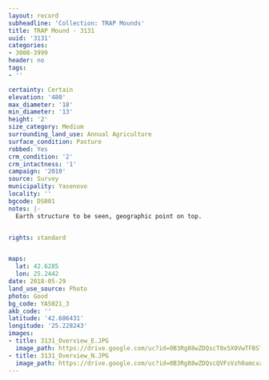 ```yaml
---
layout: record
subheadline: 'Collection: TRAP Mounds'
title: TRAP Mound - 3131
uuid: '3131'
categories:
- 3000-3999
header: no
tags:
- ''

certainty: Certain
elevation: '480'
max_diameter: '18'
min_diameter: '13'
height: '2'
size_category: Medium
surrounding_land_use: Annual Agriculture
surface_condition: Pasture
robbed: Yes
crm_condition: '2'
crm_intactness: '1'
campaign: '2010'
source: Survey
municipality: Yasenovo
locality: ''
bgcode: DS001
notes: |-
  Earth structure to be seen, geographic point on top.


rights: standard


maps:
  lat: 42.6285
  lon: 25.2442
date: 2018-05-29
land_use_source: Photo
photo: Good
bg_code: YAS021_3
akb_code: ''
latitude: '42.686431'
longitude: '25.228243'
images:
- title: 3131_Overview_E.JPG
  image_path: https://drive.google.com/uc?id=0B3Rg88wZDQscT0x5X0VwTFBSTW8
- title: 3131_Overview_N.JPG
  image_path: https://drive.google.com/uc?id=0B3Rg88wZDQscQVFsVzh0amcxaUU
---
```

